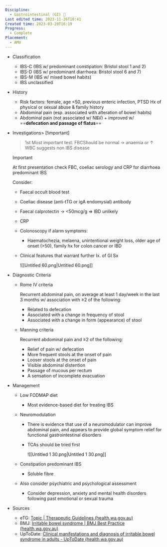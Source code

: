 ```yaml
---
Discipline:
  - Gastrointestinal (GI) 🤮
Last edited time: 2023-11-26T18:41
Created time: 2023-03-20T16:19
Progress:
  - Complete
Placement:
  - AMU
---
```

- Classification
    - IBS-C (IBS w/ predominant constipation: Bristol stool 1 and 2)
    - IBS-D (IBS w/ predominant diarrhoea: Bristol stool 6 and 7)
    - IBS-M (IBS w/ mixed bowel habits)
    - IBS unclassified
- History
    - Risk factors: female, age <50, previous enteric infection, PTSD Hx of physical or sexual abuse & family history
    - Abdominal pain (esp. associated with alteration of bowel habits)
    - Abdominal pain (not associated w/ N&V) + improved w/ ==**defecation and passage of flatus**==
- Investigations> [!important]  
    > 1st Most important test: FBCShould be normal → anaemia or ↑ WBC suggests non IBS disease  
      
    > [!important]  
    > At first presentation check FBC, coeliac serology and CRP for diarrhoea predominant IBS  
    
    Consider:
    
    - Faecal occult blood test
    - Coeliac disease (anti-tTG or igA endomysial) antibody
    - Faecal calprotectin → <50mcg/g ⇒ IBD unlikely
    - CRP
    - Colonoscopy if alarm symptoms:
        - Haematochezia, melaena, unintentional weight loss, older age of onset (>50), family hx for colon cancer or IBD
    
    - Clinical features that warrant further Ix. of GI Sx
        
        ![[Untitled 60.png|Untitled 60.png]]
        
- Diagnostic Criteria
    
    - Rome IV criteria
        
        Recurrent abdominal pain, on average at least 1 day/week in the last 3 months w/ association with ≥2 of the following:
        
        - Related to defecation
        - Associated with a change in frequency of stool
        - Associated with a change in form (appearance) of stool
    
    - Manning criteria
        
        Recurrent abdominal pain and ≥2 of the following:
        
        - Relief of pain w/ defecation
        - More frequent stools at the onset of pain
        - Looser stools at the onset of pain
        - Visible abdominal distention
        - Passage of mucous per rectum
        - A sensation of incomplete evacuation
- Management
    - Low FODMAP diet
        - Most evidence-based diet for treating IBS
    - Neuromodulation
        - There is evidence that use of a neuromodulator can improve abdominal pain, and appears to provide global symptom relief for functional gastrointestinal disorders
        - TCAs should be tried first
            
            ![[Untitled 1 30.png|Untitled 1 30.png]]
            
    - Constipation predominant IBS
        - Soluble fibre
    - Also consider psychiatric and psychological assessment
        - Consider depression, anxiety and mental health disorders following past emotional or sexual trauma
- Sources
    
    - eTG: [Topic | Therapeutic Guidelines (health.wa.gov.au)](https://tgldcdp-tg-org-au.smhslibresources.health.wa.gov.au/viewTopic?etgAccess=true&guidelinePage=Gastrointestinal&topicfile=c_GIG_Irritable-bowel-syndrome-in-adultstopic_1&guidelinename=Gastrointestinal&sectionId=toc_d1e285#toc_d1e267)
    - BMJ: [Irritable bowel syndrome | BMJ Best Practice (health.wa.gov.au)](https://bestpractice-bmj-com.smhslibresources.health.wa.gov.au/topics/en-gb/122/)
    - UpToDate: [Clinical manifestations and diagnosis of irritable bowel syndrome in adults - UpToDate (health.wa.gov.au)](https://www-uptodate-com.smhslibresources.health.wa.gov.au/contents/clinical-manifestations-and-diagnosis-of-irritable-bowel-syndrome-in-adults)